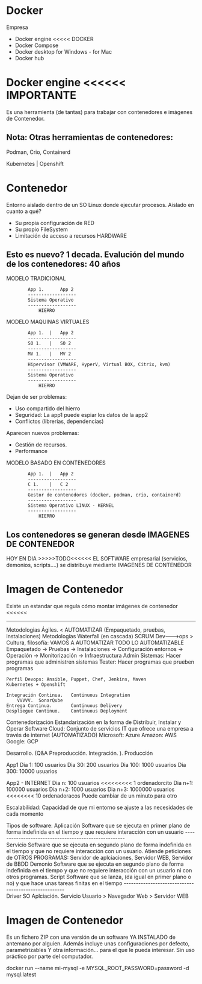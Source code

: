 # Docker

Empresa
- Docker engine <<<<< DOCKER
- Docker Compose
- Docker desktop for Windows - for Mac
- Docker hub

# Docker engine <<<<<< IMPORTANTE

Es una herramienta (de tantas) para trabajar con contenedores e imágenes de Contenedor.

## Nota: Otras herramientas de contenedores:
Podman, Crio, Containerd

Kubernetes | Openshift

# Contenedor

Entorno aislado dentro de un SO Linux donde ejecutar procesos.
Aislado en cuanto a qué?
- Su propia configuración de RED
- Su propio FileSystem
- Limitación de acceso a recursos HARDWARE

## Esto es nuevo? 1 decada. Evalución del mundo de los contenedores: 40 años

MODELO TRADICIONAL
            
            App 1.      App 2
            ------------------
            Sistema Operativo
            ------------------
                HIERRO
    

MODELO MAQUINAS VIRTUALES
            
            App 1.  |   App 2
            ------------------
            SO 1.   |   SO 2
            ------------------
            MV 1.   |   MV 2
            ------------------
            Hipervisor (VMWARE, HyperV, Virtual BOX, Citrix, kvm)
            ------------------
            Sistema Operativo
            ------------------
                HIERRO
    
Dejan de ser problemas:
- Uso compartido del hierro
- Seguridad: La app1 puede espiar los datos de la app2
- Conflictos (librerias, dependencias)

Aparecen nuevos problemas:
- Gestión de recursos. 
- Performance

MODELO BASADO EN CONTENEDORES
                
            App 1.  |   App 2
            ------------------
            C 1.    |   C 2
            ------------------
            Gestor de contenedores (docker, podman, crio, containerd)
            ------------------
            Sistema Operativo LINUX - KERNEL
            ------------------
                HIERRO

## Los contenedores se generan desde IMAGENES DE CONTENEDOR
HOY EN DIA >>>>>TODO<<<<<< EL SOFTWARE empresarial (servicios, demonios, scripts....) se distribuye mediante IMAGENES DE CONTENEDOR

# Imagen de Contenedor
Existe un estandar que regula cómo montar imágenes de contenedor <<<<<<

--------------------------------------------------------------------------
Metodologias Ágiles. < AUTOMATIZAR (Empaquetado, pruebas, instalaciones)
    Metodologías Waterfall (en cascada)
    SCRUM
Dev--->ops > Cultura, filosofía: VAMOS A AUTOMATIZAR TODO LO AUTOMATIZABLE
    Empaquetado -> Pruebas -> Instalaciones -> Configuración entornos -> Operación -> Monitorización -> Infraestructura
    Admin Sistemas: Hacer programas que administren sistemas
    Tester:  Hacer programas que prueben programas
    
    Perfil Devops: Ansible, Puppet, Chef, Jenkins, Maven
    Kubernetes + Openshift
    
    Integración Continua.   Continuous Integration
        VVVVV.  SonarQube
    Entrega Continua.       Continuous Delivery
    Despliegue Continuo.    Continuous Deployment
    
Contenedorización
    Estandarización en la forma de Distribuir, Instalar y Operar Software
Cloud: Conjunto de servicios IT que ofrece una empresa a través de internet (AUTOMATIZADO)
    Microsoft: Azure
    Amazon:    AWS
    Google:    GCP
    
    
    
Desarrollo.  (Q&A    Preproducción.   Integración.  ).     Producción


App1
    Dia 1:     100 usuarios
    Dia 30:    200 usuarios
    Dia 100:  1000 usuarios
    Dia 300: 10000 usuarios

App2 - INTERNET
    Dia n:       100 usuarios <<<<<<<<< 1 ordenadorcito
    Dia n+1:  100000 usuarios
    Dia n+2:    1000 usuarios
    Dia n+3: 1000000 usuarios <<<<<<<< 10 ordenadoracos Puede cambiar de un minuto para otro

Escalabilidad: Capacidad de que mi entorno se ajuste a las necesidades de cada momento


Tipos de software:
    Aplicación  Software que se ejecuta en primer plano de forma indefinida en el tiempo
                y que requiere interacción con un usuario
    -----------------------------------------------------                
    Servicio    Software que se ejecuta en segundo plano de forma indefinida en el tiempo
                y que no requiere interacción con un usuario. Atiende peticiones de OTROS PROGRAMAS:
                    Servidor de aplciaciones, Servidor WEB, Servidor de BBDD
    Demonio     Software que se ejecuta en segundo plano de forma indefinida en el tiempo
                y que no requiere interacción con un usuario ni con otros programas.
    Script      Software que se lanza, (da igual en primer plano o no) y que hace unas tareas finitas en el tiempo
    -----------------------------------------------------                
    Driver
    SO
            Aplciación.    Servicio
Usuario > Navegador Web > Servidor WEB

# Imagen de Contenedor

Es un fichero ZIP con una versión de un software YA INSTALADO de antemano por alguien.
Además incluye unas configuraciones por defecto, parametrizables
Y otra información... para el que le pueda interesar. Sin uso práctico por parte del computador.


docker run --name mi-mysql -e MYSQL_ROOT_PASSWORD=password -d mysql:latest
